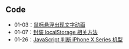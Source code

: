 ## Code

- 01-03：[鼠标悬浮出现文字动画](https://github.com/axuebin/2019-daily/tree/master/Code/01-03.html)
- 01-07：[封装 localStorage 相关方法](https://github.com/axuebin/2019-daily/tree/master/Code/01-07.js)
- 01-26：[JavaScript 判断 iPhone X Series 机型](https://github.com/axuebin/2019-daily/tree/master/Code/01-26.js)
